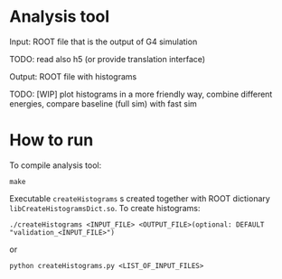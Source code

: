 Analysis tool
===

Input: ROOT file that is the output of G4 simulation

TODO: read also h5 (or provide translation interface)

Output: ROOT file with histograms

TODO: [WIP] plot histograms in a more friendly way, combine different energies, compare baseline (full sim) with fast sim

How to run
==

To compile analysis tool:

```
make
```

Executable `createHistograms` s created together with ROOT dictionary `libCreateHistogramsDict.so`. To create histograms:

```
./createHistograms <INPUT_FILE> <OUTPUT_FILE>(optional: DEFAULT "validation_<INPUT_FILE>")
```

or

```
python createHistograms.py <LIST_OF_INPUT_FILES>
```